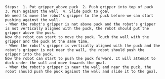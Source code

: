 
    Steps:  1. Put gripper above puck  2. Push gripper into top of puck  3. Push against the wall  4. Slide puck to goal
    We need to move the robot's gripper to the puck before we can start pushing against the wall.
    - When the robot's gripper is not above puck and the robot's gripper is not vertically aligned with the puck, the robot should put the gripper above the puck.
    Now the robot can start to move the puck. Touch the wall with the gripper and the puck at the same time.
    - When the robot's gripper is vertically aligned with the puck and the robot's gripper is not near the wall, the robot should push the gripper into the puck.
    Now the robot can start to push the puck forward. It will attempt to duck under the wall and move towards the goal.
    - When the robot's gripper is near the wall and near the puck, the robot should push the puck against the wall and slide it to the goal.